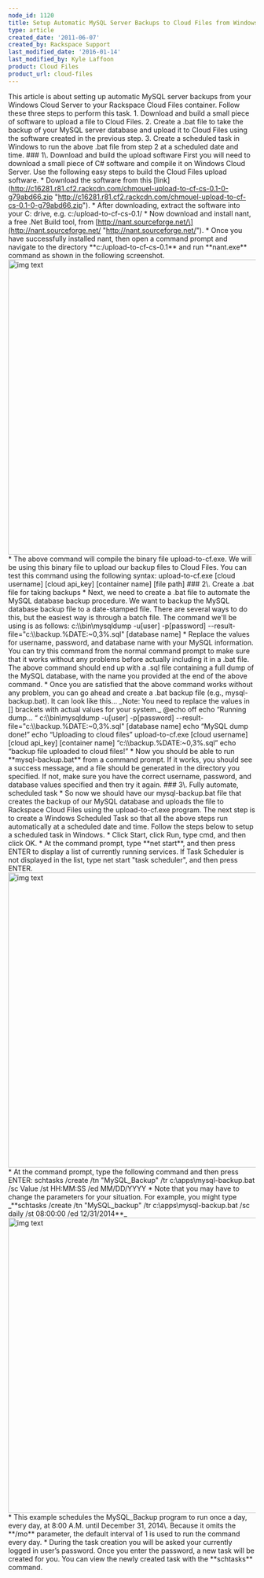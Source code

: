 ```yaml
---
node_id: 1120
title: Setup Automatic MySQL Server Backups to Cloud Files from Windows
type: article
created_date: '2011-06-07'
created_by: Rackspace Support
last_modified_date: '2016-01-14'
last_modified_by: Kyle Laffoon
product: Cloud Files
product_url: cloud-files
---
```


This article is about setting up automatic MySQL server backups from
your Windows Cloud Server to your Rackspace Cloud Files container.
Follow these three steps to perform this task. 1. Download and build a
small piece of software to upload a file to Cloud Files. 2. Create a
.bat file to take the backup of your MySQL server database and upload it
to Cloud Files using the software created in the previous step. 3.
Create a scheduled task in Windows to run the above .bat file from step
2 at a scheduled date and time. \#\#\# <span class="mw-headline">1\\.
Download and build the upload software</span> First you will need to
download a small piece of C\# software and compile it on Windows Cloud
Server. Use the following easy steps to build the Cloud Files upload
software. \* Download the software from this
\[link\](http://c16281.r81.cf2.rackcdn.com/chmouel-upload-to-cf-cs-0.1-0-g79abd66.zip
"http://c16281.r81.cf2.rackcdn.com/chmouel-upload-to-cf-cs-0.1-0-g79abd66.zip").
\* After downloading, extract the software into your C: drive, e.g.
c:/upload-to-cf-cs-0.1/ \* Now download and install nant, a free .Net
Build tool, from
\[http://nant.sourceforge.net/\](http://nant.sourceforge.net/
"http://nant.sourceforge.net/"). \* Once you have successfully installed
nant, then open a command prompt and navigate to the directory
\*\*c:/upload-to-cf-cs-0.1\*\* and run \*\*nant.exe\*\* command as shown
in the following screenshot.
<img src="http://c602889.r89.cf2.rackcdn.com/mysqlbackuptoCF1.png" alt="img text" width="600" />
\* The above command will compile the binary file upload-to-cf.exe. We
will be using this binary file to upload our backup files to Cloud
Files. You can test this command using the following syntax:
upload-to-cf.exe \[cloud username\] \[cloud api\_key\] \[container
name\] \[file path\] \#\#\# <span class="mw-headline">2\\. Create a .bat
file for taking backups</span> \* Next, we need to create a .bat file to
automate the MySQL database backup procedure. We want to backup the
MySQL database backup file to a date-stamped file. There are several
ways to do this, but the easiest way is through a batch file. The
command we'll be using is as follows: c:\\\\bin\\mysqldump -u\[user\]
-p\[password\] --result-file="c:\\\\backup.%DATE:\~0,3%.sql" \[database
name\] \* Replace the values for username, password, and database name
with your MySQL information. You can try this command from the normal
command prompt to make sure that it works without any problems before
actually including it in a .bat file. The above command should end up
with a .sql file containing a full dump of the MySQL database, with the
name you provided at the end of the above command. \* Once you are
satisfied that the above command works without any problem, you can go
ahead and create a .bat backup file (e.g., mysql-backup.bat). It can
look like this... \_Note: You need to replace the values in \[\]
brackets with actual values for your system.\_ @echo off echo &ldquo;Running
dump... &ldquo; c:\\\\bin\\mysqldump -u\[user\] -p\[password\]
--result-file="c:\\\\backup.%DATE:\~0,3%.sql" \[database name\] echo
&ldquo;MySQL dump done!&rdquo; echo &ldquo;Uploading to cloud files&rdquo; upload-to-cf.exe
\[cloud username\] \[cloud api\_key\] \[container name\]
&ldquo;c:\\\\backup.%DATE:\~0,3%.sql&rdquo; echo &ldquo;backup file uploaded to cloud
files!&rdquo; \* Now you should be able to run \*\*mysql-backup.bat\*\* from a
command prompt. If it works, you should see a success message, and a
file should be generated in the directory you specified. If not, make
sure you have the correct username, password, and database values
specified and then try it again. \#\#\# <span class="mw-headline">3\\.
Fully automate, scheduled task</span> \* So now we should have our
mysql-backup.bat file that creates the backup of our MySQL database and
uploads the file to Rackspace Cloud Files using the upload-to-cf.exe
program. The next step is to create a Windows Scheduled Task so that all
the above steps run automatically at a scheduled date and time. Follow
the steps below to setup a scheduled task in Windows. \* Click Start,
click Run, type cmd, and then click OK. \* At the command prompt, type
\*\*net start\*\*, and then press ENTER to display a list of currently
running services. If Task Scheduler is not displayed in the list, type
net start "task scheduler", and then press ENTER.
<img src="http://c602889.r89.cf2.rackcdn.com/mysqlbackuptoCF2.png" alt="img text" width="600" />
\* At the command prompt, type the following command and then press
ENTER: schtasks /create /tn "MySQL\_Backup" /tr
c:\\apps\\mysql-backup.bat /sc Value /st HH:MM:SS /ed MM/DD/YYYY \* Note
that you may have to change the parameters for your situation. For
example, you might type \_\*\*schtasks /create /tn "MySQL\_backup" /tr
c:\\apps\\mysql-backup.bat /sc daily /st 08:00:00 /ed 12/31/2014\*\*\_
<img src="http://c602889.r89.cf2.rackcdn.com/MySQLbackuptoCF3.png" alt="img text" width="600" />
\* This example schedules the MySQL\_Backup program to run once a day,
every day, at 8:00 A.M. until December 31, 2014\\. Because it omits the
\*\*/mo\*\* parameter, the default interval of 1 is used to run the
command every day. \* During the task creation you will be asked your
currently logged in user&rsquo;s password. Once you enter the password, a new
task will be created for you. You can view the newly created task with
the \*\*schtasks\*\* command.


